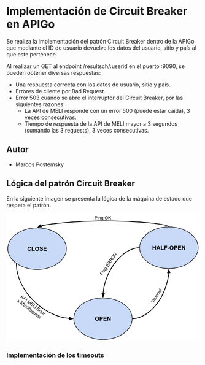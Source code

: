 # Implementación de Circuit Breaker en APIGo

Se realiza la implementación del patrón Circuit Breaker dentro de la APIGo
que mediante el ID de usuario devuelve los datos del usuario, sitio y país al que este pertenece.

Al realizar un GET al endpoint /resultsch/:userid en el puerto :9090, se pueden obtener diversas respuestas:

* Una respuesta correcta con los datos de usuario, sitio y país.
* Errores de cliente por Bad Request.
* Error 503 cuando se abre el interruptor del Circuit Breaker, por las siguientes razones:
    * La API de MELI responde con un error 500 (puede estar caída), 3 veces consecutivas.
    * Tiempo de respuesta de la API de MELI mayor a 3 segundos (sumando las 3 requests), 3 veces consecutivas.
    
## Autor
 * Marcos Postemsky
 

## Lógica del patrón Circuit Breaker

En la siguiente imagen se presenta la lógica de la máquina de estado que respeta el patrón.

![](https://github.com/marcospostemsky/APIGoCircuitBreaker/blob/master/res/img/Maquina%20de%20estado%20Circuit%20Breaker.png)



### Implementación de los timeouts